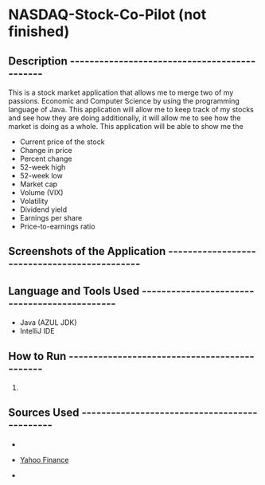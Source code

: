 # NASDAQ-Stock-Co-Pilot (not finished)

## Description ---------------------------------------------

This is a stock market application that allows me to merge two of my passions. Economic and Computer Science by using 
the programming language of Java. This application will allow me to keep track of my stocks and see how they are doing 
additionally, it will allow me to see how the market is doing as a whole. This application will be able to show me the
- Current price of the stock
- Change in price
- Percent change
- 52-week high
- 52-week low
- Market cap
- Volume (VIX)
- Volatility 
- Dividend yield
- Earnings per share
- Price-to-earnings ratio

## Screenshots of the Application ---------------------------------------------



## Language and Tools Used ---------------------------------------------

- Java (AZUL JDK)
- IntelliJ IDE


## How to Run ---------------------------------------------

1. 

## Sources Used ---------------------------------------------

- 

- [Yahoo Finance](https://finance.yahoo.com/)
- 
